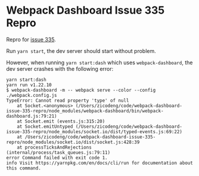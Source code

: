 # Webpack Dashboard Issue 335 Repro

Repro for [issue 335](https://github.com/FormidableLabs/webpack-dashboard/issues/335).

Run `yarn start`, the dev server should start without problem.

However, when running `yarn start:dash` which uses `webpack-dashboard`, the dev server crashes with the following error:

```
yarn start:dash
yarn run v1.22.10
$ webpack-dashboard -m -- webpack serve --color --config ./webpack.config.js
TypeError: Cannot read property 'type' of null
    at Socket.<anonymous> (/Users/zicodeng/code/webpack-dashboard-issue-335-repro/node_modules/webpack-dashboard/bin/webpack-dashboard.js:79:21)
    at Socket.emit (events.js:315:20)
    at Socket.emitUntyped (/Users/zicodeng/code/webpack-dashboard-issue-335-repro/node_modules/socket.io/dist/typed-events.js:69:22)
    at /Users/zicodeng/code/webpack-dashboard-issue-335-repro/node_modules/socket.io/dist/socket.js:428:39
    at processTicksAndRejections (internal/process/task_queues.js:79:11)
error Command failed with exit code 1.
info Visit https://yarnpkg.com/en/docs/cli/run for documentation about this command.
```
